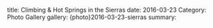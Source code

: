 title: Climbing & Hot Springs in the Sierras
date: 2016-03-23
Category: Photo Gallery
gallery: {photo}2016-03-23-sierras
summary: 
